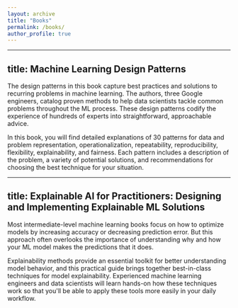 ```yaml
---
layout: archive
title: "Books"
permalink: /books/
author_profile: true
---
```


---
title: Machine Learning Design Patterns
---

The design patterns in this book capture best practices and solutions to recurring problems in machine learning. The authors, three Google engineers, catalog proven methods to help data scientists tackle common problems throughout the ML process. These design patterns codify the experience of hundreds of experts into straightforward, approachable advice.

In this book, you will find detailed explanations of 30 patterns for data and problem representation, operationalization, repeatability, reproducibility, flexibility, explainability, and fairness. Each pattern includes a description of the problem, a variety of potential solutions, and recommendations for choosing the best technique for your situation.

---
title: Explainable AI for Practitioners: Designing and Implementing Explainable ML Solutions
---

Most intermediate-level machine learning books focus on how to optimize models by increasing accuracy or decreasing prediction error. But this approach often overlooks the importance of understanding why and how your ML model makes the predictions that it does.

Explainability methods provide an essential toolkit for better understanding model behavior, and this practical guide brings together best-in-class techniques for model explainability. Experienced machine learning engineers and data scientists will learn hands-on how these techniques work so that you'll be able to apply these tools more easily in your daily workflow.

